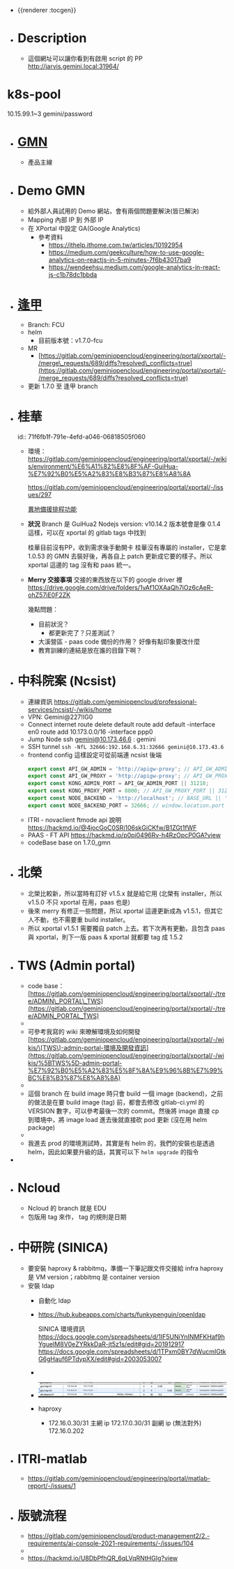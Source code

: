- {{renderer :tocgen}}
- # Description
	- 這個網址可以讓你看到有啟用 script 的 PP 
	  http://jarvis.gemini.local:31964/
# k8s-pool
10.15.99.1~3
gemini/password
- # [GMN](https://gitlab.com/geminiopencloud/product-management2/2.-requirements/ai-console-2021-requirements/-/issues)
	- 產品主線
- # Demo GMN
	- 給外部人員試用的 Demo 網站，會有兩個問題要解決(皆已解決)
	- Mapping 內部 IP 到 外部 IP
	- 在 XPortal 中設定 GA(Google Analytics)
		- 參考資料
			- https://ithelp.ithome.com.tw/articles/10192954
			- https://medium.com/geekculture/how-to-use-google-analytics-on-reactjs-in-5-minutes-7f6b43017ba9
			- https://wendeehsu.medium.com/google-analytics-in-react-js-c1b78dc1bbda
- # [逢甲](https://gitlab.com/geminiopencloud/professional-services/fcu/-/issues)
	- Branch: FCU
	- helm
		- 目前版本號：v1.7.0-fcu
	- MR
		- [https://gitlab.com/geminiopencloud/engineering/portal/xportal/-/merge\_requests/689/diffs?resolved\_conflicts=true](https://gitlab.com/geminiopencloud/engineering/portal/xportal/-/merge_requests/689/diffs?resolved_conflicts=true)
	- 更新 1.7.0 至 逢甲 branch
- # 桂華
  id:: 71f6fb1f-791e-4efd-a046-06818505f060
	- 環境：
	  https://gitlab.com/geminiopencloud/engineering/portal/xportal/-/wikis/environment/%E6%A1%82%E8%8F%AF-GuiHua-%E7%92%B0%E5%A2%83%E8%B3%87%E8%A8%8A
	  
	  https://gitlab.com/geminiopencloud/engineering/portal/xportal/-/issues/297
	  
	  [異地備援排程功能](https://gitlab.com/geminiopencloud/engineering/portal/xportal/-/issues/462)
	- **狀況**
	  Branch 是 GuiHua2
	  Nodejs version: v10.14.2
	  版本號會是像 0.1.4 這樣，可以在 xportal 的 gitlab tags 中找到  
	  
	  桂華目前沒有PP，收到需求後手動開卡
	  桂華沒有專屬的 installer，它是拿 1.0.53 的 GMN 去裝好後，再各自上 patch 更新成它要的樣子。所以 xportal 這邊的 tag 沒有和 paas 統一。
	- **Merry 交接事項**
	  交接的東西放在以下的 google driver 裡
	  https://drive.google.com/drive/folders/1vAf1OXAaQh7iOz6cAeR-ohZ57iE0F2ZK
	  
	  幾點問題：
		- 目前狀況？
			- 都更新完了？只差測試？
		- 大溪營區 - paas code 備份的作用？
		  	好像有點印象要改什麼
		- 教育訓練的連結是放在誰的目錄下啊？
- # 中科院案 (Ncsist)
	- 連線資訊
	  https://gitlab.com/geminiopencloud/professional-services/ncsist/-/wikis/home
	- VPN: Gemini@227!IG0
	- Connect internet
	  	route delete default
	  	route add default -interface en0
	  	route add 10.173.0.0/16 -interface ppp0
	- Jump Node
	  	ssh gemini@10.173.46.6 : gemini
	- SSH tunnel
	  `ssh -NfL 32666:192.168.6.31:32666 gemini@10.173.43.6`
	- frontend config 這樣設定可從前端連 ncsist 後端
	  ```js
	  export const API_GW_ADMIN = 'http://apigw-proxy'; // API_GW_ADMIN_HOST || 'http://10.113.99.1';
	  export const API_GW_PROXY = 'http://apigw-proxy'; // API_GW_PROXY_HOST || 'http://10.113.99.1';
	  export const KONG_ADMIN_PORT = API_GW_ADMIN_PORT || 31218;
	  export const KONG_PROXY_PORT = 8000; // API_GW_PROXY_PORT || 31215;
	  export const NODE_BACKEND = 'http://localhost'; // BASE_URL || 'http://localhost';
	  export const NODE_BACKEND_PORT = 32666; // window.location.port || (window.location.protocol === 'https:' ? 443 : 80);
	  ```
	- ITRI - novaclient ftmode api 說明
	  https://hackmd.io/@4jocGoC0SRi106skGiCKfw/B1ZGt1fWF
	- PAAS - FT API
	  https://hackmd.io/p0pi0496Rv-h4RzOpcP0GA?view
	- codeBase base on 1.7.0_gmn
- # 北榮
	- 北榮比較新，所以當時有訂好 v1.5.x 就是給它用 (北榮有 installer，所以 v1.5.0 不只 xportal 在用，paas 也是)
	- 後來 merry 有修正一些問題，所以 xportal 這邊更新成為 v1.5.1，但其它人不動，也不需要重 build installer。
	- 所以 xportal v1.5.1 需要獨自 patch 上去。若下次再有更動，且包含 paas 與 xportal，則下一版 paas & xportal 就都要 tag 成 1.5.2
- # TWS (Admin portal)
	- code base：[https://gitlab.com/geminiopencloud/engineering/portal/xportal/-/tree/ADMIN\_PORTAL\_TWS](https://gitlab.com/geminiopencloud/engineering/portal/xportal/-/tree/ADMIN_PORTAL_TWS)
	-
	- 可參考我寫的 wiki 來暸解環境及如何開發
	  [https://gitlab.com/geminiopencloud/engineering/portal/xportal/-/wikis/\[TWS\]-admin-portal-環境及開發資訊](https://gitlab.com/geminiopencloud/engineering/portal/xportal/-/wikis/%5BTWS%5D-admin-portal-%E7%92%B0%E5%A2%83%E5%8F%8A%E9%96%8B%E7%99%BC%E8%B3%87%E8%A8%8A)
	-
	- 這個 branch 在 build image 時只會 build 一個 image (backend)，之前的做法是在要 build image (tag) 前，都會去修改 gitlab-ci.yml 的 VERSION 數字，可以參考最後一次的 commit。然後將 image 直接 cp 到環境中，將 image load 進去後就直接砍 pod 更新 (沒在用 helm package)
	-
	- 我進去 prod 的環境測試時，其實是有 helm 的，我們的安裝也是透過 helm，因此如果要升級的話，其實可以下 `helm upgrade` 的指令
-
- # Ncloud
	- Ncloud 的 branch 就是 EDU
	- 包版用 tag 來作， tag 的規則是日期
- # 中研院 (SINICA)
	- 要安裝 haproxy & rabbitmq，準備一下筆記跟文件交接給 infra
	    haproxy 是 VM version；rabbitmq 是 container version
	- 安裝 ldap
		- 自動化 ldap
		- https://hub.kubeapps.com/charts/funkypenguin/openldap
		  
		  SINICA 環境資訊
		  https://docs.google.com/spreadsheets/d/1IF5UNiYnINMFKHaf9hYgueIM8V0eZYRkkDaR-jt5z1s/edit#gid=201912917
		  https://docs.google.com/spreadsheets/d/1TPxm0BY7dWucmIGtkG6gHauf6PTdypXX/edit#gid=2003053007
		-
		- ![image.png](../assets/image_1655800219392_0.png)
		- haproxy
			- 172.16.0.30/31 主網 ip
			  172.17.0.30/31 副網 ip (無法對外)
			  172.16.0.202
- # ITRI-matlab
	- https://gitlab.com/geminiopencloud/engineering/portal/matlab-report/-/issues/1
- # 版號流程
	- https://gitlab.com/geminiopencloud/product-management2/2.-requirements/ai-console-2021-requirements/-/issues/104
	-
	- https://hackmd.io/U8DbPfhQR_6qLVqRNtHGIg?view